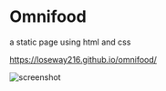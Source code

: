 # Omnifood

a static page using html and css

<https://loseway216.github.io/omnifood/>

<img src="./screenshot/screenshot.png" alt="screenshot" />
